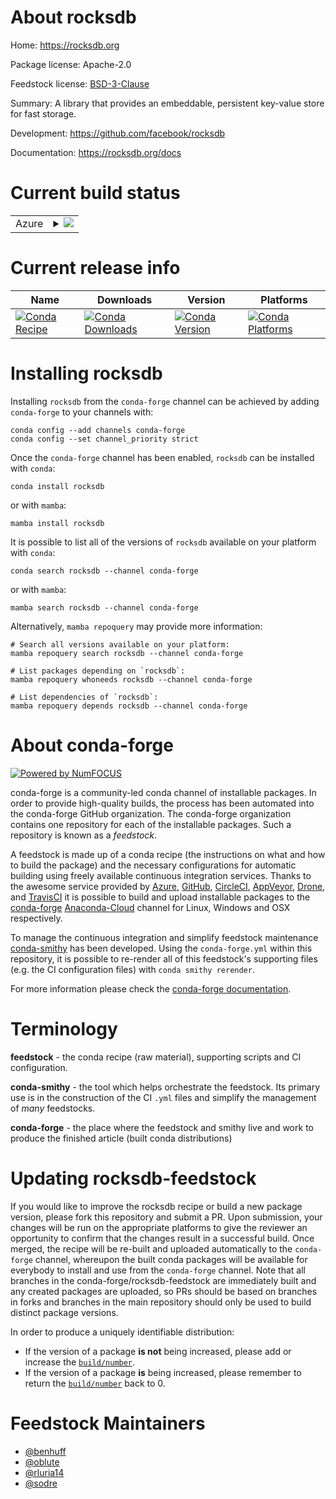 About rocksdb
=============

Home: https://rocksdb.org

Package license: Apache-2.0

Feedstock license: [BSD-3-Clause](https://github.com/conda-forge/rocksdb-feedstock/blob/main/LICENSE.txt)

Summary: A library that provides an embeddable, persistent key-value store for fast storage.

Development: https://github.com/facebook/rocksdb

Documentation: https://rocksdb.org/docs

Current build status
====================


<table>
    
  <tr>
    <td>Azure</td>
    <td>
      <details>
        <summary>
          <a href="https://dev.azure.com/conda-forge/feedstock-builds/_build/latest?definitionId=9522&branchName=main">
            <img src="https://dev.azure.com/conda-forge/feedstock-builds/_apis/build/status/rocksdb-feedstock?branchName=main">
          </a>
        </summary>
        <table>
          <thead><tr><th>Variant</th><th>Status</th></tr></thead>
          <tbody><tr>
              <td>linux_64</td>
              <td>
                <a href="https://dev.azure.com/conda-forge/feedstock-builds/_build/latest?definitionId=9522&branchName=main">
                  <img src="https://dev.azure.com/conda-forge/feedstock-builds/_apis/build/status/rocksdb-feedstock?branchName=main&jobName=linux&configuration=linux%20linux_64_" alt="variant">
                </a>
              </td>
            </tr><tr>
              <td>osx_64</td>
              <td>
                <a href="https://dev.azure.com/conda-forge/feedstock-builds/_build/latest?definitionId=9522&branchName=main">
                  <img src="https://dev.azure.com/conda-forge/feedstock-builds/_apis/build/status/rocksdb-feedstock?branchName=main&jobName=osx&configuration=osx%20osx_64_" alt="variant">
                </a>
              </td>
            </tr>
          </tbody>
        </table>
      </details>
    </td>
  </tr>
</table>

Current release info
====================

| Name | Downloads | Version | Platforms |
| --- | --- | --- | --- |
| [![Conda Recipe](https://img.shields.io/badge/recipe-rocksdb-green.svg)](https://anaconda.org/conda-forge/rocksdb) | [![Conda Downloads](https://img.shields.io/conda/dn/conda-forge/rocksdb.svg)](https://anaconda.org/conda-forge/rocksdb) | [![Conda Version](https://img.shields.io/conda/vn/conda-forge/rocksdb.svg)](https://anaconda.org/conda-forge/rocksdb) | [![Conda Platforms](https://img.shields.io/conda/pn/conda-forge/rocksdb.svg)](https://anaconda.org/conda-forge/rocksdb) |

Installing rocksdb
==================

Installing `rocksdb` from the `conda-forge` channel can be achieved by adding `conda-forge` to your channels with:

```
conda config --add channels conda-forge
conda config --set channel_priority strict
```

Once the `conda-forge` channel has been enabled, `rocksdb` can be installed with `conda`:

```
conda install rocksdb
```

or with `mamba`:

```
mamba install rocksdb
```

It is possible to list all of the versions of `rocksdb` available on your platform with `conda`:

```
conda search rocksdb --channel conda-forge
```

or with `mamba`:

```
mamba search rocksdb --channel conda-forge
```

Alternatively, `mamba repoquery` may provide more information:

```
# Search all versions available on your platform:
mamba repoquery search rocksdb --channel conda-forge

# List packages depending on `rocksdb`:
mamba repoquery whoneeds rocksdb --channel conda-forge

# List dependencies of `rocksdb`:
mamba repoquery depends rocksdb --channel conda-forge
```


About conda-forge
=================

[![Powered by
NumFOCUS](https://img.shields.io/badge/powered%20by-NumFOCUS-orange.svg?style=flat&colorA=E1523D&colorB=007D8A)](https://numfocus.org)

conda-forge is a community-led conda channel of installable packages.
In order to provide high-quality builds, the process has been automated into the
conda-forge GitHub organization. The conda-forge organization contains one repository
for each of the installable packages. Such a repository is known as a *feedstock*.

A feedstock is made up of a conda recipe (the instructions on what and how to build
the package) and the necessary configurations for automatic building using freely
available continuous integration services. Thanks to the awesome service provided by
[Azure](https://azure.microsoft.com/en-us/services/devops/), [GitHub](https://github.com/),
[CircleCI](https://circleci.com/), [AppVeyor](https://www.appveyor.com/),
[Drone](https://cloud.drone.io/welcome), and [TravisCI](https://travis-ci.com/)
it is possible to build and upload installable packages to the
[conda-forge](https://anaconda.org/conda-forge) [Anaconda-Cloud](https://anaconda.org/)
channel for Linux, Windows and OSX respectively.

To manage the continuous integration and simplify feedstock maintenance
[conda-smithy](https://github.com/conda-forge/conda-smithy) has been developed.
Using the ``conda-forge.yml`` within this repository, it is possible to re-render all of
this feedstock's supporting files (e.g. the CI configuration files) with ``conda smithy rerender``.

For more information please check the [conda-forge documentation](https://conda-forge.org/docs/).

Terminology
===========

**feedstock** - the conda recipe (raw material), supporting scripts and CI configuration.

**conda-smithy** - the tool which helps orchestrate the feedstock.
                   Its primary use is in the construction of the CI ``.yml`` files
                   and simplify the management of *many* feedstocks.

**conda-forge** - the place where the feedstock and smithy live and work to
                  produce the finished article (built conda distributions)


Updating rocksdb-feedstock
==========================

If you would like to improve the rocksdb recipe or build a new
package version, please fork this repository and submit a PR. Upon submission,
your changes will be run on the appropriate platforms to give the reviewer an
opportunity to confirm that the changes result in a successful build. Once
merged, the recipe will be re-built and uploaded automatically to the
`conda-forge` channel, whereupon the built conda packages will be available for
everybody to install and use from the `conda-forge` channel.
Note that all branches in the conda-forge/rocksdb-feedstock are
immediately built and any created packages are uploaded, so PRs should be based
on branches in forks and branches in the main repository should only be used to
build distinct package versions.

In order to produce a uniquely identifiable distribution:
 * If the version of a package **is not** being increased, please add or increase
   the [``build/number``](https://docs.conda.io/projects/conda-build/en/latest/resources/define-metadata.html#build-number-and-string).
 * If the version of a package **is** being increased, please remember to return
   the [``build/number``](https://docs.conda.io/projects/conda-build/en/latest/resources/define-metadata.html#build-number-and-string)
   back to 0.

Feedstock Maintainers
=====================

* [@benhuff](https://github.com/benhuff/)
* [@oblute](https://github.com/oblute/)
* [@rluria14](https://github.com/rluria14/)
* [@sodre](https://github.com/sodre/)

